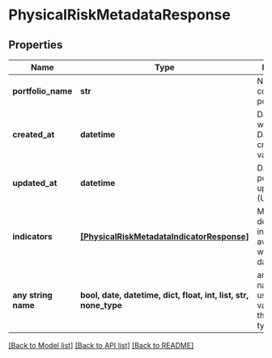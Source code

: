 # PhysicalRiskMetadataResponse


## Properties
Name | Type | Description | Notes
------------ | ------------- | ------------- | -------------
**portfolio_name** | **str** | Name of the corresponding portfolio | 
**created_at** | **datetime** | Date and Time when Risk Dataset was created and validated | 
**updated_at** | **datetime** | Date and time portfolio was updated (UTC) | 
**indicators** | [**[PhysicalRiskMetadataIndicatorResponse]**](PhysicalRiskMetadataIndicatorResponse.md) | Metadata describing indicators available within the dataset | 
**any string name** | **bool, date, datetime, dict, float, int, list, str, none_type** | any string name can be used but the value must be the correct type | [optional]

[[Back to Model list]](../README.md#documentation-for-models) [[Back to API list]](../README.md#documentation-for-api-endpoints) [[Back to README]](../README.md)


